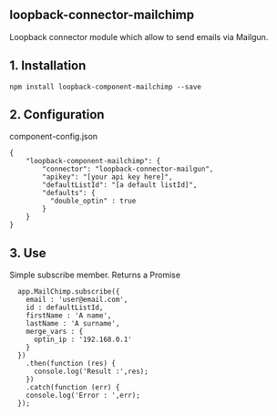 ## loopback-connector-mailchimp

Loopback connector module which allow to send emails via Mailgun.

## 1. Installation

````
npm install loopback-component-mailchimp --save
````

## 2. Configuration

component-config.json

    {
        "loopback-component-mailchimp": {
            "connector": "loopback-connector-mailgun",
            "apikey": "[your api key here]",
            "defaultListId": "[a default listId]",
            "defaults": {
              "double_optin" : true
            }
        }
    }

## 3. Use

Simple subscribe member. Returns a Promise

      app.MailChimp.subscribe({
        email : 'user@email.com',
        id : defaultListId,
        firstName : 'A name',
        lastName : 'A surname',
        merge_vars : {
          optin_ip : '192.168.0.1'
        }
      })
        .then(function (res) {
          console.log('Result :',res);
        })
        .catch(function (err) {
        console.log('Error : ',err);
      });
